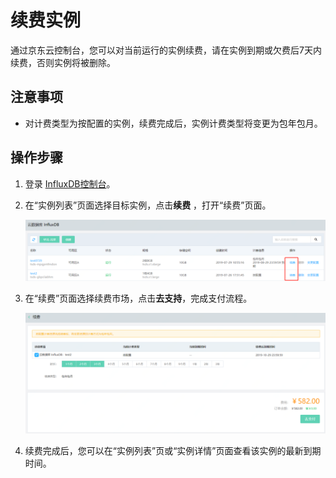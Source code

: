 # 续费实例

通过京东云控制台，您可以对当前运行的实例续费，请在实例到期或欠费后7天内续费，否则实例将被删除。

## 注意事项

- 对计费类型为按配置的实例，续费完成后，实例计费类型将变更为包年包月。

## 操作步骤

1. 登录 [InfluxDB控制台](http://tsds-console.jdcloud.com/list)。

2. 在“实例列表”页面选择目标实例，点击**续费** ，打开“续费”页面。  

   ![1564385664471](../../../../../image/JCS-for-InfluxDB/1564385664471.png)

3. 在“续费”页面选择续费市场，点击**去支持**，完成支付流程。

   ![1564385767806](../../../../../image/JCS-for-InfluxDB/1564385767806.png)

4. 续费完成后，您可以在“实例列表”页或“实例详情”页面查看该实例的最新到期时间。